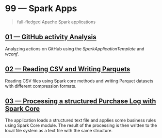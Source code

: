 # 99 &mdash; Spark Apps
> full-fledged Apache Spark applications

## [01 &mdash; GitHub activity Analysis ](./001-github-activity-analysis/)
Analyzing actions on GitHub using the *SparkApplicationTemplate* and *wconf*.

## [02 &mdash; Reading CSV and Writing Parquets](./002-read-csv-write-dataset/)
Reading CSV files using Spark core methods and writing Parquet datasets with different compression formats.

## [03 &mdash; Processing a structured Purchase Log with Spark Core](./003-complimentary-customer-gifts/)
The application loads a structured text file and applies some business rules using Spark Core module. The result of the processing is then written to the local file system as a text file with the same structure.
